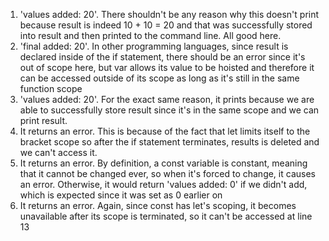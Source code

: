 1. 'values added: 20'. There shouldn't be any reason why this doesn't print because result is indeed 10 + 10 = 20 and that was successfully stored into result and then printed to the command line. All good here.
2. 'final added: 20'. In other programming languages, since result is declared inside of the if statement, there should be an error since it's out of scope here, but var allows its value to be hoisted and therefore it can be accessed outside of its scope as long as it's still in the same function scope
3. 'values added: 20'. For the exact same reason, it prints because we are able to successfully store result since it's in the same scope and we can print result.
4. It returns an error. This is because of the fact that let limits itself to the bracket scope so after the if statement terminates, results is deleted and we can't access it.
5. It returns an error. By definition, a const variable is constant, meaning that it cannot be changed ever, so when it's forced to change, it causes an error. Otherwise, it would return 'values added: 0' if we didn't add, which is expected since it was set as 0 earlier on
6. It returns an error. Again, since const has let's scoping, it becomes unavailable after its scope is terminated, so it can't be accessed at line 13
